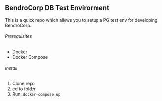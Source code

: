 ## BendroCorp DB Test Envirorment
This is a quick repo which allows you to setup a PG test env for developing BendroCorp.

###### Prerequisites
 - Docker
 - Docker Compose

###### Install
1. Clone repo
2. cd to folder
3. Run: `docker-compose up`